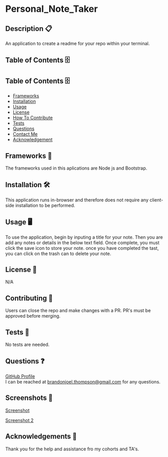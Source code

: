   # Personal_Note_Taker
  ## Description 📋 
  An application to create a readme for your repo within your terminal. 
  ## Table of Contents 🗄️ 
  ## Table of Contents 🗄️ 
 - [Frameworks](#Frameworks)
 - [Installation](#Installation)
 - [Usage](#Usage)
 - [License](#License)
 - [How To Contribute](#HowToContribute)
 - [Tests](#Tests)
 - [Questions](#Questions)
 - [Contact Me](#ContactMe)
 - [Acknowledgement](#Acknowledgement)
  ## Frameworks 🧰
  The frameworks used in this aplications are Node js and Bootstrap.
  ## Installation 🛠️ 
  This application runs in-browser and therefore does not require any client-side installation to be performed.
  ## Usage 🖥️ 
  To use the application, begin by inputing a title for your note. Then you are add any notes or details in the below text field. Once complete, you must    click the save icon to store your note. once you have completed the tast, you can click on the trash can to delete your note.  
  ## License 🔐  
  N/A
  ## Contributing 📝 
  Users can close the repo and make changes with a PR. PR's must be approved before merging. 
  ## Tests 🧮
  No tests are needed.
  ## Questions ❓
  [GitHub Profile](github.com/bjthompson/)  
   I can be reached at brandonjoel.thompson@gmail.com for any questions.
  ## Screenshots 📸
  <a href="https://user-images.githubusercontent.com/98428608/225756565-1a8ddfaf-9be8-462f-89c2-187f3f15abaa.png">Screenshot</a> 
 
  
  <a href="https://user-images.githubusercontent.com/98428608/225756582-4dbde929-3bf0-4ee8-819b-367cf914a5b0.png">Screenshot 2</a>
  ## Acknowledgements 🎉
  Thank you for the help and assistance fro my cohorts and TA's.

  
